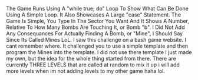 The Game Runs Using A "while true; do" Loop To Show What Can Be Done Using A Simple Loop.
It Also Showcases A Large "case" Statement.
The Game Is Simple, You Type In The Sector You Want And It Shows A Number, Relative To How Many Bombs Are Touching It, or Bomb "b".
I Did Not Add Any Consequances For Actually Finding A Bomb, or "Mine", I Should Say Since Its Called Mines LoL.
I saw this challenge on a bash game website. I cant remember where. 
It challenged you to use a simple template and then program the Mines into the template.
I did not use there template I just made my own, but the idea for the whole thing started from there.
There are currently THREE LEVELS that are called at random to mix it up i will add more levels when im not adding levels to my other game haha lol.

